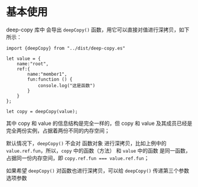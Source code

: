 # 基本使用
deep-copy 库中 会导出 `deepCopy()` 函数，用它可以直接对值进行深拷贝，如下所示：
```
import {deepCopy} from "../dist/deep-copy.es"

let value = {
    name:"root",
    ref:{
        name:"member1",
        fun:function () {
            console.log("这是函数")
        }
    }
};

let copy = deepCopy(value);
```
其中 copy 和 value 的信息结构是完全一样的，但 copy 和 value 及其成员已经是完全两份实例，占据着两份不同的内存空间；

默认情况下，`deepCopy()` 不会对 函数对象 进行深拷贝，比如上例中的 `value.ref.fun`，所以，`copy` 中的函数（方法） 和 `value` 中的函数 是同一函数，占据同一份内存空间，即 `copy.ref.fun === value.ref.fun`；

如果希望 `deepCopy()` 对函数也进行深拷贝，可以给 `deepCopy()` 传递第三个参数选项参数 